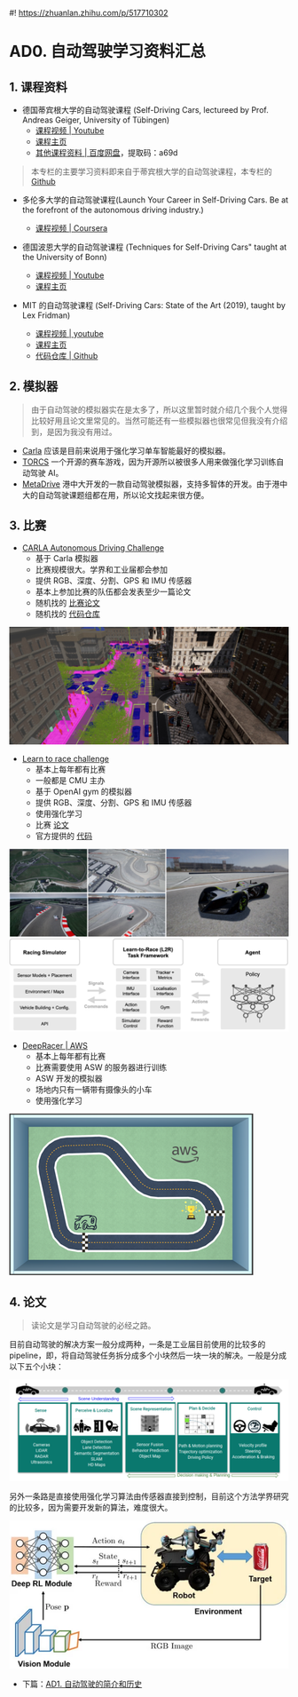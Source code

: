 #! https://zhuanlan.zhihu.com/p/517710302
# AD0. 自动驾驶学习资料汇总

## 1. 课程资料

- 德国蒂宾根大学的自动驾驶课程 (Self-Driving Cars, lectureed by Prof. Andreas Geiger, University of Tübingen)
  - [课程视频 | Youtube](https://www.youtube.com/playlist?list=PL05umP7R6ij321zzKXK6XCQXAaaYjQbzr)
  - [课程主页](https://uni-tuebingen.de/fakultaeten/mathematisch-naturwissenschaftliche-fakultaet/fachbereiche/informatik/lehrstuehle/autonomous-vision/lectures/self-driving-cars/)
  - [其他课程资料 | 百度网盘](https://pan.baidu.com/s/1OsKPZ9KUTlLO26SHR_-yTg)，提取码：a69d

> 本专栏的主要学习资料即来自于蒂宾根大学的自动驾驶课程，本专栏的 [Github](https://github.com/Alexbeast-CN/AD_study)

- 多伦多大学的自动驾驶课程(Launch Your Career in Self-Driving Cars. Be at the forefront of the autonomous driving industry.)
  - [课程视频 | Coursera](https://www.coursera.org/specializations/self-driving-cars)

- 德国波恩大学的自动驾驶课程 (Techniques for Self-Driving Cars" taught at the University of Bonn)
  - [课程视频 | Youtube](https://www.youtube.com/watch?v=EBFlmHqgezM&list=PLgnQpQtFTOGQo2Z_ogbonywTg8jxCI9pD)
  - [课程主页](https://www.ipb.uni-bonn.de/sdc-2020/)

- MIT 的自动驾驶课程 (Self-Driving Cars: State of the Art (2019), taught by Lex Fridman)
  - [课程视频 | youtube](https://www.youtube.com/playlist?list=PLrAXtmErZgOeY0lkVCIVafdGFOTi45amq)
  - [课程主页](https://deeplearning.mit.edu/)
  - [代码仓库 | Github](https://github.com/lexfridman/mit-deep-learning)

## 2. 模拟器

> 由于自动驾驶的模拟器实在是太多了，所以这里暂时就介绍几个我个人觉得比较好用且论文里常见的。当然可能还有一些模拟器也很常见但我没有介绍到，是因为我没有用过。

- [Carla](https://carla.org/) 应该是目前来说用于强化学习单车智能最好的模拟器。
- [TORCS](https://sourceforge.net/projects/torcs/) 一个开源的赛车游戏，因为开源所以被很多人用来做强化学习训练自动驾驶 AI。
- [MetaDrive](https://github.com/metadriverse/metadrive) 港中大开发的一款自动驾驶模拟器，支持多智体的开发。由于港中大的自动驾驶课题组都在用，所以论文找起来很方便。


## 3. 比赛

- [CARLA Autonomous Driving Challenge](https://leaderboard.carla.org/)
  - 基于 Carla 模拟器
  - 比赛规模很大。学界和工业届都会参加
  - 提供 RGB、深度、分割、GPS 和 IMU 传感器
  - 基本上参加比赛的队伍都会发表至少一篇论文
  - 随机找的 [比赛论文](https://www.sciencedirect.com/science/article/pii/S2352146521007699)
  - 随机找的 [代码仓库](https://github.com/bradyz/2020_CARLA_challenge)

![Carl Challenge](pics/carla_challenge_2020.jpg)

- [Learn to race challenge](https://www.aicrowd.com/challenges/learn-to-race-autonomous-racing-virtual-challenge)
  - 基本上每年都有比赛
  - 一般都是 CMU 主办
  - 基于 OpenAI gym 的模拟器
  - 提供 RGB、深度、分割、GPS 和 IMU 传感器
  - 使用强化学习
  - 比赛 [论文](https://learn-to-race.org/assets/papers/2103.11575.pdf)
  - 官方提供的 [代码](https://github.com/learn-to-race/l2r)

![Learn to race challenge Overview](pics/image_overview.png)
![System](pics/main_figure.png)

- [DeepRacer | AWS](https://student.deepracer.com/home)
  - 基本上每年都有比赛
  - 比赛需要使用 ASW 的服务器进行训练
  - ASW 开发的模拟器
  - 场地内只有一辆带有摄像头的小车
  - 使用强化学习

![DeepRacer](./pics/deepracer.png)

## 4. 论文

> 读论文是学习自动驾驶的必经之路。

目前自动驾驶的解决方案一般分成两种，一条是工业届目前使用的比较多的 pipeline，即，将自动驾驶任务拆分成多个小块然后一块一块的解决。一般是分成以下五个小块：

![Pipeline](./pics/taks.png)

另外一条路是直接使用强化学习算法由传感器直接到控制，目前这个方法学界研究的比较多，因为需要开发新的算法，难度很大。

![Reinforcement Learning](./pics/rl.png)

- 下篇：[AD1. 自动驾驶的简介和历史](https://zhuanlan.zhihu.com/p/518099071)
